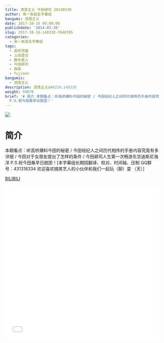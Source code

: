 ```yaml
---
title: 洒落主义 今田耕司 20140330
author: 来一发就走字幕组
bangumi: 洒落主义
date: 2017-10-16 00:00:00
publishdate: '2014-03-30'
slug: 2017-10-16-140330-7840705
categories:
  - 来一发就走字幕组
tags:
  - 高桥茂雄
  - 上田晋也
  - 藤木直人
  - 今田耕司
  - 森泉
  - fujimon
bangumis:
  - 洒落主义
description: 洒落主义&#8226;140330
weight: 59670
brief: '# 简介 本期看点：听高桥爆料今田的秘密 / 今田经纪人之间历代相传的手册内容究竟有多详细 / 今田对于女朋友提出了怎样的条件 / 今田耕司人生第一次畅游东京迪斯尼海洋
  P.S.祝今田桑早日脱团！'
---
```


![](https://i.imgur.com/zIYnmoz.jpg)

# 简介  
本期看点：听高桥爆料今田的秘密 / 今田经纪人之间历代相传的手册内容究竟有多详细 / 今田对于女朋友提出了怎样的条件 / 今田耕司人生第一次畅游东京迪斯尼海洋 P.S.祝今田桑早日脱团！[本字幕组长期招翻译、校对、时间轴、压制   QQ群号：431318334 欢迎喜欢搞笑艺人的小伙伴和我们一起玩（聊）耍 （天）] 


  [BILIBILI](https://www.bilibili.com/video/av7840705/)


<div class="vcontainer">  <iframe class='video' src="//www.bilibili.com/blackboard/player.html?aid=7840705" width="100%" height="500" frameborder="0" allowfullscreen="allowfullscreen"></iframe></div>
